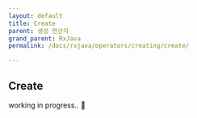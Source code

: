 ```yaml
---
layout: default
title: Create
parent: 생성 연산자
grand_parent: RxJava
permalink: /docs/rxjava/operators/creating/create/

---
```


## Create



working in progress.. 🚧

